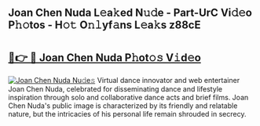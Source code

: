 ## Joan Chen Nuda L𝚎a𝚔ed N𝚞𝚍e - Part-UrC Vi𝚍𝚎o P𝚑𝚘tos - H𝚘𝚝 O𝚗𝚕yf𝚊ns L𝚎a𝚔s z88cE

# <h2><a href="http://kfcidta.oniu.top/?m=Joan+Chen+Nuda">🔗👉 🔴 Joan Chen Nuda P𝚑ot𝚘𝚜 V𝚒d𝚎o</a></h2>

[![Joan Chen Nuda Nu𝚍e𝚜](https://i.imgur.com/0qMVB7G.gif)](http://kfcidta.oniu.top/?m=Joan+Chen+Nuda)
Virtual dance innovator and web entertainer Joan Chen Nuda, celebrated for disseminating dance and lifestyle inspiration through solo and collaborative dance acts and brief films. Joan Chen Nuda's public image is characterized by its friendly and relatable nature, but the intricacies of his personal life remain shrouded in secrecy.  
